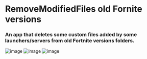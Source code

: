 # RemoveModifiedFiles old Fornite versions
### An app that deletes some custom files added by some launchers/servers from old Fortnite versions folders.

![image](https://github.com/user-attachments/assets/50c4fd71-7bfe-4ca7-a816-54babb44f099)
![image](https://github.com/user-attachments/assets/fd0342e3-89df-4b79-891b-0fd44f8e54da)
![image](https://github.com/user-attachments/assets/07b14dbd-cd1c-4f7f-83d1-41826d2d9559)

